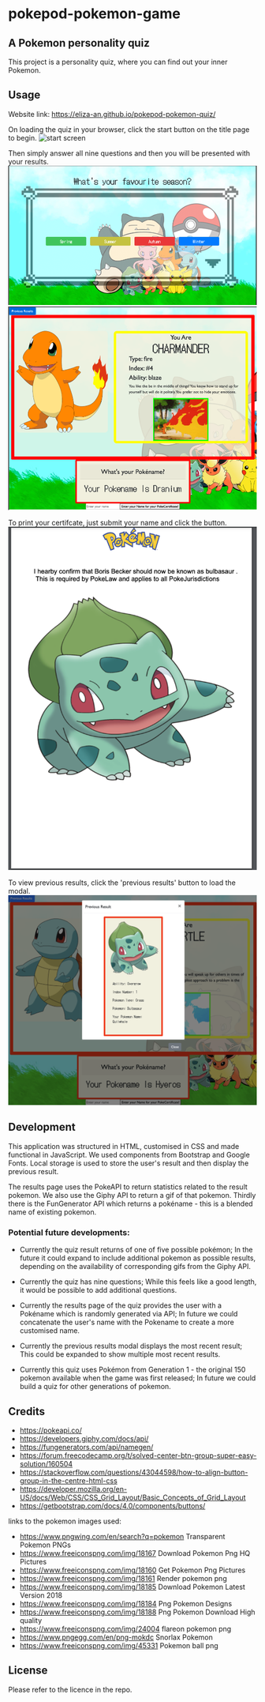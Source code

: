 # pokepod-pokemon-game

## A Pokemon personality quiz

This project is a personality quiz, where you can find out your inner Pokemon. 


## Usage

Website link: https://eliza-an.github.io/pokepod-pokemon-quiz/ 

On loading the quiz in your browser, click the start button on the title page to begin.
![start screen](pok%C3%A9Quiz-startscreen.png)


Then simply answer all nine questions and then you will be presented with your results. 
![quiz questions page](questions-page.png) 
![results page](results-page.png) 


To print your certifcate, just submit your name and click the button.
![pokequiz certificate](pdf%20certificate.png) 


To view previous results, click the 'previous results' button to load the modal.
![previous results](previous-results.png) 



## Development

This application was structured in HTML, customised in CSS and made functional in JavaScript. We used components from Bootstrap and Google Fonts. Local storage is used to store the user's result and then display the previous result. 

The results page uses the PokeAPI to return statistics related to the result pokemon. We also use the Giphy API to return a gif of that pokemon. Thirdly there is the FunGenerator API which returns a pokéname - this is a blended name of existing pokemon.


### Potential future developments:


- Currently the quiz result returns of one of five possible pokémon; In the future it could expand to include additional pokemon as possible results, depending on the availability of corresponding gifs from the Giphy API.

- Currently the quiz has nine questions; While this feels like a good length, it would be possible to add additional questions.

- Currently the results page of the quiz provides the user with a Pokéname which is randomly generated via API; In future we could concatenate the user's name with the Pokename to create a more customised name. 

- Currently the previous results modal displays the most recent result; This could be expanded to show multiple most recent results.

- Currently this quiz uses Pokémon from Generation 1 - the original 150 pokemon available when the game was first released; In future we could build a quiz for other generations of pokemon.


## Credits
- https://pokeapi.co/
- https://developers.giphy.com/docs/api/
- https://fungenerators.com/api/namegen/
- https://forum.freecodecamp.org/t/solved-center-btn-group-super-easy-solution/160504
- https://stackoverflow.com/questions/43044598/how-to-align-button-group-in-the-centre-html-css
- https://developer.mozilla.org/en-US/docs/Web/CSS/CSS_Grid_Layout/Basic_Concepts_of_Grid_Layout
- https://getbootstrap.com/docs/4.0/components/buttons/


links to the pokemon images used:  
- https://www.pngwing.com/en/search?q=pokemon Transparent Pokemon PNGs
- https://www.freeiconspng.com/img/18167  Download Pokemon Png HQ Pictures
- https://www.freeiconspng.com/img/18160  Get Pokemon Png Pictures
- https://www.freeiconspng.com/img/18161  Render pokemon png
- https://www.freeiconspng.com/img/18185  Download Pokemon Latest Version 2018      
- https://www.freeiconspng.com/img/18184  Png Pokemon Designs
- https://www.freeiconspng.com/img/18188  Png Pokemon Download High quality
- https://www.freeiconspng.com/img/24004  flareon pokemon png
- https://www.pngegg.com/en/png-mokdc  Snorlax Pokemon
- https://www.freeiconspng.com/img/45331  Pokemon ball png 


## License

Please refer to the licence in the repo.
